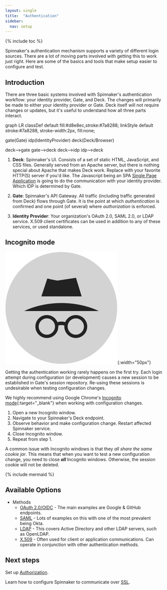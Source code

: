 ```yaml
---
layout: single
title:  "Authentication"
sidebar:
  nav: setup
---
```


{% include toc %}

Spinnaker's authentication mechanism supports a variety of different login sources.  There are a lot of moving parts involved with
getting this to work just right.  Here are some of the basics and tools that make setup easier to configure and test.  

## Introduction

There are three basic systems involved with Spinnaker's authentication workflow: your identity provider, Gate, and Deck.  The changes will primarily be made to either your identity provider or Gate.  Deck itself will not require changes or updates, but it's useful to understand how all three parts interact.

<div class="mermaid">
graph LR
classDef default fill:#d8e8ec,stroke:#7a8288;
linkStyle default stroke:#7a8288, stroke-width:2px, fill:none;

gate(Gate)
idp(IdentityProvider)
deck(Deck/Browser)

deck-->gate
gate-->deck
deck-->idp
idp-->deck
</div>

1. **Deck**: Spinnaker's UI. Consists of a set of static HTML, JavaScript, and CSS files. Generally
 served from an Apache server, but there is nothing special about Apache that makes Deck work.
 Replace with your favorite HTTP(S) server if you'd like.  The Javascript being an SPA [Single Page Application](https://en.wikipedia.org/wiki/Single-page_application) is going to do 
 the communication with your identity provider.  Which IDP is determined by Gate.

1. **Gate**: Spinnaker's API Gateway. All traffic (including traffic generated from Deck) flows
through Gate. It is the point at which _authentication_ is confirmed and one point (of several)
where _authorization_ is enforced.  

1. **Identity Provider**: Your organization's OAuth 2.0, SAML 2.0, or LDAP service. X.509
client certificates can be used in addition to any of these services, or used standalone.

## Incognito mode

![Incognito logo](./incognito.png){:width="50px"}

Getting the authentication working rarely happens on the first try. Each login attempt
 during configuration (or development) causes a new session to be established in Gate's session
 repository. Re-using these sessions is undesirable when testing configuration changes.

We highly recommend using Google Chrome's [Incognito
mode](https://support.google.com/chrome/answer/95464?source=gsearch&hl=en){:target="\_blank"}
when working with configuration changes.

1. Open a new Incognito window.
1. Navigate to your Spinnaker's Deck endpoint.
1. Observe behavior and make configuration change. Restart affected Spinnaker service.
1. Close Incognito window.
1. Repeat from step 1.

A common issue with Incognito windows is that they _all share the same cookie jar_. This means that
 when you want to test a new configuration change, you need to close **_all_** Incognito windows.
 Otherwise, the session cookie will not be deleted.


{% include mermaid %}


## Available Options
* Methods
    * [OAuth 2.0/OIDC](./oauth/) - The main examples are Google & GitHub endpoints.  
    * [SAML](./saml/) - Lots of examples on this with one of the most prevalent being Okta.  
    * [LDAP](./ldap/) - This covers Active Directory and other LDAP servers, such as OpenLDAP.
    * [X.509](./x509/) - Often used for client or application communications.  Can operate in conjunction with other authentication methods.  

## Next steps

Set up [Authorization](/setup/security/authorization/).

Learn how to configure Spinnaker to communicate over [SSL](/setup/security/ssl).
